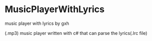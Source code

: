 # MusicPlayerWithLyrics
music player with lyrics by gxh

(.mp3) music player written with c# that can parse the lyrics(.lrc file)

